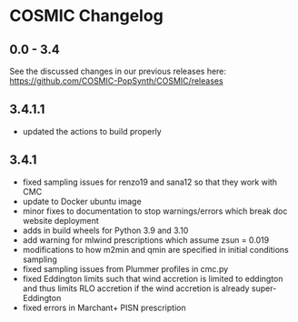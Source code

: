 # COSMIC Changelog

## 0.0 - 3.4
See the discussed changes in our previous releases here: https://github.com/COSMIC-PopSynth/COSMIC/releases

## 3.4.1.1
 - updated the actions to build properly

## 3.4.1
 - fixed sampling issues for renzo19 and sana12 so that they work with CMC
 - update to Docker ubuntu image
 - minor fixes to documentation to stop warnings/errors which break doc website deployment
 - adds in build wheels for Python 3.9 and 3.10
 - add warning for mlwind prescriptions which assume zsun = 0.019
 - modifications to how m2min and qmin are specified in initial conditions sampling
 - fixed sampling issues from Plummer profiles in cmc.py
 - fixed Eddington limits such that wind accretion is limited to eddington and thus limits RLO accretion if the wind accretion is already super-Eddington
 - fixed errors in Marchant+ PISN prescription
